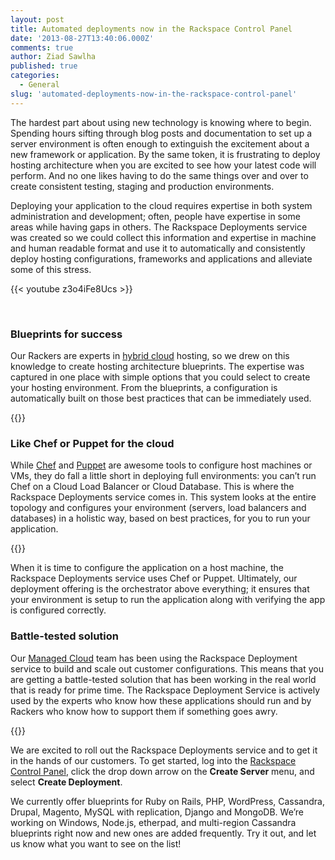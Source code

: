 ```yaml
---
layout: post
title: Automated deployments now in the Rackspace Control Panel
date: '2013-08-27T13:40:06.000Z'
comments: true
author: Ziad Sawlha
published: true
categories:
  - General
slug: 'automated-deployments-now-in-the-rackspace-control-panel' 
---
```


The hardest part about using new technology is knowing where to begin. Spending
hours sifting through blog posts and documentation to set up a server environment
is often enough to extinguish the excitement about a new framework or application.
By the same token, it is frustrating to deploy hosting architecture when you are
excited to see how your latest code will perform. And no one likes having to do
the same things over and over to create consistent testing, staging and production
environments.

Deploying your application to the cloud requires expertise in both system
administration and development; often, people have expertise in some areas while
having gaps in others. The Rackspace Deployments service was created so we could
collect this information and expertise in machine and human readable format and
use it to automatically and consistently deploy hosting configurations, frameworks
and applications and alleviate some of this stress.

<!--more-->

<p><a name="video"></a></p>
{{< youtube z3o4iFe8Ucs >}}
<p><a name="video"></a></p>
<br />

### Blueprints for success

Our Rackers are experts in [hybrid cloud][1] hosting, so we drew on this knowledge
to create hosting architecture blueprints. The expertise was captured in one
place with simple options that you could select to create your hosting environment.
From the blueprints, a configuration is automatically built on those best practices
that can be immediately used.

{{<img src="/blog/automated-deployments-now-in-the-rackspace-control-panel/blueprints.png" title="" alt="">}}

### Like Chef or Puppet for the cloud

While [Chef][2] and [Puppet][3] are awesome tools to configure host machines or
VMs, they do fall a little short in deploying full environments: you can’t run
Chef on a Cloud Load Balancer or Cloud Database. This is where the Rackspace
Deployments service comes in. This system looks at the entire topology and
configures your environment (servers, load balancers and databases) in a holistic
way, based on best practices, for you to run your application.

{{<img src="/blog/automated-deployments-now-in-the-rackspace-control-panel/configure.png" title="" alt="">}}

When it is time to configure the application on a host machine, the Rackspace
Deployments service uses Chef or Puppet. Ultimately, our deployment offering is
the orchestrator above everything; it ensures that your environment is setup to
run the application along with verifying the app is configured correctly.

### Battle-tested solution

Our [Managed Cloud][4] team has been using the Rackspace Deployment service to
build and scale out customer configurations. This means that you are getting a
battle-tested solution that has been working in the real world that is ready
for prime time. The Rackspace Deployment Service is actively used by the experts
who know how these applications should run and by Rackers who know how to support
them if something goes awry.

{{<img src="/blog/automated-deployments-now-in-the-rackspace-control-panel/build.png" title="" alt="">}}

We are excited to roll out the Rackspace Deployments service and to get it in
the hands of our customers. To get started, log into the [Rackspace Control Panel][5],
click the drop down arrow on the **Create Server** menu, and select **Create Deployment**.

We currently offer blueprints for Ruby on Rails, PHP, WordPress, Cassandra,
Drupal, Magento, MySQL with replication, Django and MongoDB. We’re working on
Windows, Node.js, etherpad, and multi-region Cassandra blueprints right now and
new ones are added frequently. Try it out, and let us know what you want
to see on the list!

[1]: http://www.rackspace.com/cloud/hybrid/
[2]: http://www.opscode.com/chef/
[3]: https://puppetlabs.com/
[4]: http://www.rackspace.com/cloud/managed_cloud/
[5]: https://login.rackspace.com